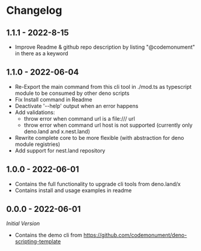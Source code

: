 # Changelog 

## 1.1.1 - 2022-8-15 

- Improve Readme & github repo description by listing "@codemonument" in there as a keyword

## 1.1.0 - 2022-06-04

- Re-Export the main command from this cli tool in ./mod.ts as typescript module to be consumed by other deno scripts
- Fix Install command in Readme
- Deactivate '--help' output when an error happens 
- Add validations: 
    - throw error when command url is a file:/// url 
    - throw error when command url host is not supported (currently only deno.land and x.nest.land)
- Rewrite complete core to be more flexible (with abstraction for deno module registries)
- Add support for nest.land repository

## 1.0.0 - 2022-06-01

- Contains the full functionality to upgrade cli tools from deno.land/x 
- Contains install and usage examples in readme

## 0.0.0 - 2022-06-01
*Initial Version*

- Contains the demo cli from https://github.com/codemonument/deno-scripting-template